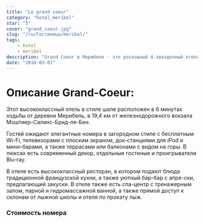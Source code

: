```yaml
---
title: "Le grand coeur"
category: "hotel_meribel"
star: "5"
cover: "grand_coeur.jpg"
slug: "/ru/Гостиница/meribel/"
tags:
    - hotel
    - meribel
description: "Grand Coeur в Мерибеле - это роскошный 4-звездочный отель, расположенный в Мерибеле в Верхней Савойе. У подножия склонов, в самом сердце 3 Долин, отель находится недалеко от Куршевеля ."
date: "2018-03-01"
--- 
```

 
# Описание Grand-Coeur:
Этот высококлассный отель в стиле шале расположен в 6 минутах ходьбы от деревни Мерибель, в 19,4 км от железнодорожного вокзала Моштиер-Салинс-Брид-ле-Бен.

Гостей ожидают элегантные номера в загородном стиле с бесплатным Wi-Fi, телевизорами с плоским экраном, док-станциями для iPod и мини-барами, а также террасами или балконами с видом на горы. В люксах есть современный декор, отдельные гостиные и проигрыватели Blu-ray.

В отеле есть высококлассный ресторан, в котором подают блюда традиционной французской кухни, а также уютный бар-бар с апре-ски, предлагающий закуски. В отеле также есть спа-центр с тренажерным залом, парной и гидромассажной ванной, а также прямой доступ к склонам от лыжной школы и отеля по прокату лыж.


### Стоимость номера